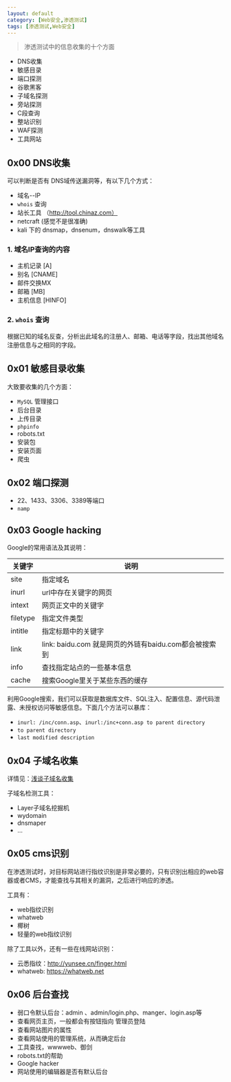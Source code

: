 ```yaml
---
layout: default
category: [Web安全,渗透测试]
tags: [渗透测试,Web安全]
---
```

> 渗透测试中的信息收集的十个方面

* DNS收集
* 敏感目录
* 端口探测
* 谷歌黑客
* 子域名探测
* 旁站探测
* C段查询
* 整站识别
* WAF探测
* 工具网站

## 0x00 DNS收集

可以判断是否有 DNS域传送漏洞等，有以下几个方式：

* 域名--IP
* `whois` 查询
* 站长工具 （http://tool.chinaz.com）
* netcraft (感觉不是很准确)
* kali 下的 dnsmap，dnsenum，dnswalk等工具

### 1. 域名IP查询的内容

* 主机记录 [A]
* 别名 [CNAME]
* 邮件交换MX
* 邮箱 [MB]
* 主机信息 [HINFO]

### 2. `whois` 查询

根据已知的域名反查，分析出此域名的注册人、邮箱、电话等字段，找出其他域名注册信息与之相同的字段。

## 0x01 敏感目录收集

大致要收集的几个方面：

* `MySQL` 管理接口
* 后台目录
* 上传目录
* `phpinfo`
* robots.txt 
* 安装包
* 安装页面
* 爬虫

## 0x02 端口探测

* 22、1433、3306、3389等端口
* `namp`

## 0x03 Google hacking

Google的常用语法及其说明：

| 关键字   | 说明                                                  |
| -------- | ----------------------------------------------------- |
| site     | 指定域名                                              |
| inurl    | url中存在关键字的网页                                 |
| intext   | 网页正文中的关键字                                    |
| filetype | 指定文件类型                                          |
| intitle  | 指定标题中的关键字                                    |
| link     | link: baidu.com 就是网页的外链有baidu.com都会被搜索到 |
| info     | 查找指定站点的一些基本信息                            |
| cache    | 搜索Google里关于某些东西的缓存                        |

利用Google搜索，我们可以获取是数据库文件、SQL注入、配置信息、源代码泄露、未授权访问等敏感信息。下面几个方法可以暴库：

* `inurl: /inc/conn.asp`、`inurl:/inc+conn.asp to parent directory `
* `to parent directory`
* `last modified description`

## 0x04 子域名收集

详情见：[浅谈子域名收集](https://threeworld.github.io/2018/11/17/%E6%B5%85%E8%B0%88%E5%AD%90%E5%9F%9F%E5%90%8D%E6%90%9C%E9%9B%86.html)

子域名检测工具：

* Layer子域名挖掘机
* wydomain
* dnsmaper
* ...

## 0x05 cms识别

在渗透测试时，对目标网站进行指纹识别是非常必要的，只有识别出相应的web容器或者CMS，才能查找与其相关的漏洞，之后进行响应的渗透。

工具有：

* web指纹识别
* whatweb
* 椰树
* 轻量的web指纹识别

除了工具以外，还有一些在线网站识别：

* 云悉指纹：http://yunsee.cn/finger.html
* whatweb: https://whatweb.net

## 0x06 后台查找

* 弱口令默认后台：admin 、admin/login.php、manger、login.asp等
* 查看网页主页，一般都会有按钮指向 管理员登陆
* 查看网站图片的属性
* 查看网站使用的管理系统，从而确定后台
* 工具查找，wwwweb、御剑
* robots.txt的帮助
* Google hacker
* 网站使用的编辑器是否有默认后台

